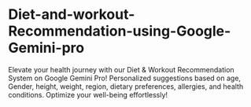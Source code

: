 # Diet-and-workout-Recommendation-using-Google-Gemini-pro
Elevate your health journey with our Diet &amp; Workout Recommendation System on Google Gemini Pro! Personalized suggestions based on age, Gender, height, weight, region, dietary preferences, allergies, and health conditions. Optimize your well-being effortlessly!

